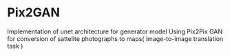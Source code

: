 # Pix2GAN
Implementation of unet architecture for generator model
Using Pix2Pix GAN for conversion of sattelite photographs to maps( image-to-image translation task )

